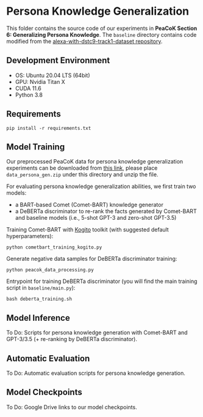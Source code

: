
# Persona Knowledge Generalization

This folder contains the source code of our experiments in **PeaCoK Section 6: Generalizing Persona Knowledge**.
The `baseline` directory contains code modified from the [alexa-with-dstc9-track1-dataset repository](https://github.com/alexa/alexa-with-dstc9-track1-dataset.git).

## Development Environment

- OS: Ubuntu 20.04 LTS (64bit)
- GPU: Nvidia Titan X
- CUDA 11.6
- Python 3.8

## Requirements

```
pip install -r requirements.txt
```

## Model Training

Our preprocessed PeaCoK data for persona knowledge generalization experiments can be downloaded from [this link](https://drive.google.com/file/d/19oapPUb5T-GqcZ0oOpzTTrnzDWyLlB3f/view?usp=sharing), please place `data_persona_gen.zip` under this directory and unzip the file.

For evaluating persona knowledge generalization abilities, we first train two models: 
- a BART-based Comet (Comet-BART) knowledge generator
- a DeBERTa discriminator to re-rank the facts generated by Comet-BART and baseline models (i.e., 5-shot GPT-3 and zero-shot GPT-3.5)

Training Comet-BART with [Kogito](https://github.com/epfl-nlp/kogito) toolkit (with suggested default hyperparameters):

```
python cometbart_training_kogito.py
```

Generate negative data samples for DeBERTa discriminator training:

```
python peacok_data_processing.py
```

Entrypoint for training DeBERTa discriminator (you will find the main training script in `baseline/main.py`):

```
bash deberta_training.sh
```

## Model Inference

To Do: Scripts for persona knowledge generation with Comet-BART and GPT-3/3.5 (+ re-ranking by DeBERTa discriminator).

## Automatic Evaluation

To Do: Automatic evaluation scripts for persona knowledge generation.

## Model Checkpoints

To Do: Google Drive links to our model checkpoints.

